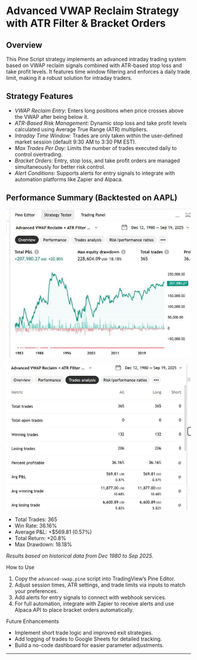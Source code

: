 # Advanced VWAP Reclaim Strategy with ATR Filter & Bracket Orders

## Overview  
This Pine Script strategy implements an advanced intraday trading system based on VWAP reclaim signals combined with ATR-based stop loss and take profit levels. It features time window filtering and enforces a daily trade limit, making it a robust solution for intraday traders.

## Strategy Features  
- *VWAP Reclaim Entry:* Enters long positions when price crosses above the VWAP after being below it.  
- *ATR-Based Risk Management:* Dynamic stop loss and take profit levels calculated using Average True Range (ATR) multipliers.  
- *Intraday Time Window:* Trades are only taken within the user-defined market session (default 9:30 AM to 3:30 PM EST).  
- *Max Trades Per Day:* Limits the number of trades executed daily to control overtrading.  
- *Bracket Orders:* Entry, stop loss, and take profit orders are managed simultaneously for better risk control.  
- *Alert Conditions:* Supports alerts for entry signals to integrate with automation platforms like Zapier and Alpaca.

## Performance Summary (Backtested on AAPL)  
![Performance Overview](overview2.png)

![Trade Analysis](trade-analysis.png)

- Total Trades: 365  
- Win Rate: 36.16%  
- Average P&L: +$569.81 (0.57%)  
- Total Return: +20.8%
- Max Drawdown: 18.18%  

*Results based on historical data from Dec 1980 to Sep 2025.*

How to Use  
1. Copy the `advanced-vwap.pine` script into TradingView’s Pine Editor.  
2. Adjust session times, ATR settings, and trade limits via inputs to match your preferences.  
3. Add alerts for entry signals to connect with webhook services.  
4. For full automation, integrate with Zapier to receive alerts and use Alpaca API to place bracket orders automatically.

Future Enhancements  
- Implement short trade logic and improved exit strategies.  
- Add logging of trades to Google Sheets for detailed tracking.  
- Build a no-code dashboard for easier parameter adjustments.

---

